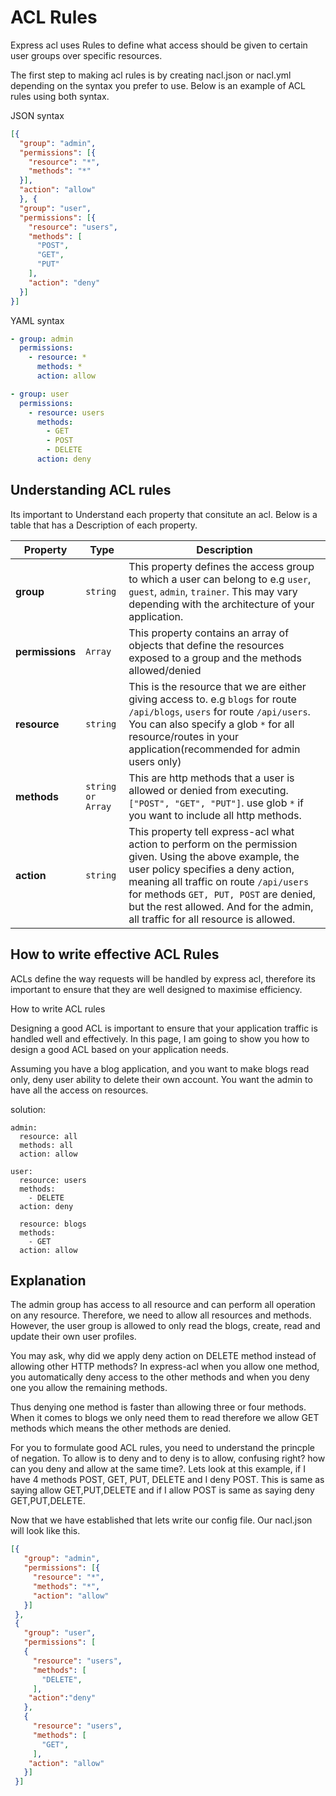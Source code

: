 # ACL Rules

Express acl uses Rules to define what access should be given to certain user groups over specific resources.

The first step to making acl rules is by creating nacl.json or nacl.yml depending on the syntax you prefer to use. Below is an example of ACL rules using both syntax.

JSON syntax
```json
[{
  "group": "admin",
  "permissions": [{
    "resource": "*",
    "methods": "*"
  }],
  "action": "allow"
  }, {
  "group": "user",
  "permissions": [{
    "resource": "users",
    "methods": [
      "POST",
      "GET",
      "PUT"
    ],
    "action": "deny"
  }]
}]
```

YAML syntax
```yml
- group: admin
  permissions:
    - resource: *
      methods: *
      action: allow

- group: user
  permissions:
    - resource: users
      methods:
        - GET
        - POST
        - DELETE
      action: deny
```

## Understanding ACL rules
Its important to Understand each property that consitute an acl. Below is a table that has a Description of each property.

Property | Type | Description
    --- | --- | ---
    **group** | `string` | This property defines the access group to which a user can belong to  e.g `user`, `guest`, `admin`, `trainer`. This may vary depending with the architecture of your application.
    **permissions** | `Array` | This property contains an array of objects that define the resources exposed to a group and the methods allowed/denied
    **resource** | `string` | This is the resource that we are either giving access to. e.g `blogs` for route `/api/blogs`, `users` for route `/api/users`. You can also specify a glob `*` for all resource/routes in your application(recommended for admin users only)
    **methods** | `string or Array` | This are http methods that a user is allowed or denied from executing. `["POST", "GET", "PUT"]`. use glob `*` if you want to include all http methods.
    **action** | `string` | This property tell express-acl what action to perform on the permission given. Using the above example, the user policy specifies a deny action, meaning all traffic on route `/api/users` for methods `GET, PUT, POST` are denied, but the rest allowed. And for the admin, all traffic for all resource is allowed.

## How to write effective ACL Rules

ACLs define the way requests will be handled by express acl, therefore its important to ensure that they are well designed to maximise efficiency.

How to write ACL rules

Designing a good ACL is important to ensure that your application traffic is handled well and effectively. In this page, I am going to show you how to design a good ACL based on your application needs.

Assuming you have a blog application, and you want to make blogs read only, deny user ability to delete their own account. You want the admin to have all the access on resources.

solution:

```
admin:
  resource: all
  methods: all
  action: allow

user:
  resource: users
  methods:
    - DELETE
  action: deny

  resource: blogs
  methods:
    - GET
  action: allow

```
## Explanation

The admin group has access to all resource and can perform all operation on any resource. Therefore, we need to allow all resources and methods. However, the user group is allowed to only read the blogs, create, read and update their own user profiles.

You may ask, why did we apply deny action on DELETE method instead of allowing other HTTP methods? In express-acl when you allow one method, you automatically deny access to the other methods and when you deny one you allow the remaining methods.

Thus denying one method is faster than allowing three or four methods. When it comes to blogs we only need them to read therefore we allow GET methods which means the other methods are denied.

For you to formulate good ACL rules, you need to understand the princple of negation. To allow is to deny and to deny is to allow, confusing right? how can you deny and allow at the same time?. Lets look at this example, if I have 4 methods POST, GET, PUT, DELETE and I deny POST. This is same as saying allow GET,PUT,DELETE and if I allow POST is same as saying deny GET,PUT,DELETE.

Now that we have established that lets write our config file. Our nacl.json will look like this.

```json
[{
   "group": "admin",
   "permissions": [{
     "resource": "*",
     "methods": "*",
     "action": "allow"
   }]
 },
 {
   "group": "user",
   "permissions": [
   {
     "resource": "users",
     "methods": [
       "DELETE",
     ],
    "action":"deny"
   },
   {
     "resource": "users",
     "methods": [
       "GET",
     ],
    "action": "allow"
   }]
 }]
```
